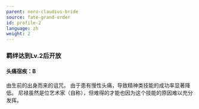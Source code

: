 ```yaml
---
parent: nero-claudius-bride
source: fate-grand-order
id: profile-2
language: zh
weight: 2
---
```


### 羁绊达到Lv.2后开放

#### 头痛宿疾：B

由生前的出身而来的诅咒。
由于患有慢性头痛，导致精神类技能的成功率显著降低。
尼禄虽然是位艺术家（自称），但难得的才能也因为这个技能的原因难以充分发挥。
